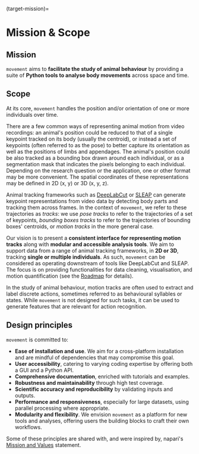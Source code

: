 (target-mission)=
# Mission & Scope

## Mission

`movement` aims to **facilitate the study of animal behaviour**
by providing a suite of **Python tools to analyse body movements**
across space and time.

## Scope

At its core, `movement` handles the position and/or orientation
of one or more individuals over time.

There are a few common ways of representing animal motion from video
recordings: an animal's position could be reduced to that of a single keypoint
tracked on its body (usually the centroid), or instead a set of keypoints
(often referred to as the pose) to better capture its orientation as well as
the positions of limbs and appendages. The animal's position could be also
tracked as a bounding box drawn around each individual, or as a segmentation
mask that indicates the pixels belonging to each individual. Depending on the
research question or the application, one or other format may be more
convenient. The spatial coordinates of these representations may be defined
in 2D (x, y) or 3D (x, y, z).

Animal tracking frameworks such as [DeepLabCut](dlc:) or [SLEAP](sleap:) can
generate keypoint representations from video data by detecting body parts and
tracking them across frames. In the context of `movement`, we refer to these
trajectories as _tracks_: we use _pose tracks_ to refer to the trajectories
of a set of keypoints, _bounding boxes tracks_ to refer to the trajectories
of bounding boxes' centroids, or _motion tracks_ in the more general case.

Our vision is to present a **consistent interface for representing motion
tracks** along with **modular and accessible analysis tools**. We aim to
support data from a range of animal tracking frameworks, in **2D or 3D**,
tracking **single or multiple individuals**. As such, `movement` can be
considered as operating downstream of tools like DeepLabCut and SLEAP.
The focus is on providing functionalities for data cleaning, visualisation,
and motion quantification (see the [Roadmap](target-roadmaps) for details).

In the study of animal behaviour, motion tracks are often used to extract and
label discrete actions, sometimes referred to as behavioural syllables or
states. While `movement` is not designed for such tasks, it can be used to
generate features that are relevant for action recognition.

## Design principles

`movement` is committed to:
- __Ease of installation and use__. We aim for a cross-platform installation and are mindful of dependencies that may compromise this goal.
- __User accessibility__, catering to varying coding expertise by offering both a GUI and a Python API.
- __Comprehensive documentation__, enriched with tutorials and examples.
- __Robustness and maintainability__ through high test coverage.
- __Scientific accuracy and reproducibility__ by validating inputs and outputs.
- __Performance and responsiveness__, especially for large datasets, using parallel processing where appropriate.
- __Modularity and flexibility__. We envision `movement` as a platform for new tools and analyses, offering users the building blocks to craft their own workflows.

Some of these principles are shared with, and were inspired by, napari's [Mission and Values](napari:community/mission_and_values) statement.

